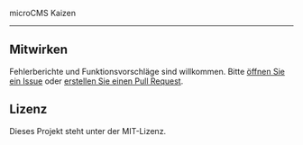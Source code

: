 microCMS Kaizen

---

## Mitwirken

Fehlerberichte und Funktionsvorschläge sind willkommen. Bitte [öffnen Sie ein Issue](https://github.com/yossy17/ProjectName/issues) oder [erstellen Sie einen Pull Request](https://github.com/yossy17/ProjectName/pulls).

## Lizenz

Dieses Projekt steht unter der MIT-Lizenz.
